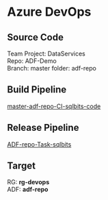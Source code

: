 # Azure DevOps

## Source Code
Team Project: DataServices  
Repo: ADF-Demo  
Branch: master
folder: adf-repo

## Build Pipeline
[master-adf-repo-CI-sqlbits-code](https://dev.azure.com/sqlplayer/DataServices/_build?definitionId=76&_a=summary)  


## Release Pipeline
[ADF-repo-Task-sqlbits](https://dev.azure.com/sqlplayer/DataServices/_release?view=all&_a=releases&definitionId=11)



## Target
RG: **rg-devops**  
ADF: **adf-repo**
